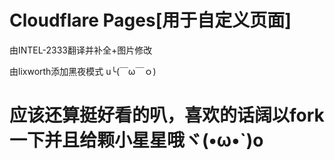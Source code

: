 Cloudflare Pages[用于自定义页面]
============================================================================
由INTEL-2333翻译并补全+图片修改

由lixworth添加黑夜模式
u╰(￣ω￣ｏ)

应该还算挺好看的叭，喜欢的话阔以fork一下并且给颗小星星哦ヾ(•ω•`)o
============================================================================
